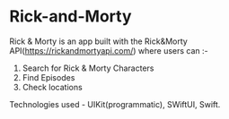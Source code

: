 # Rick-and-Morty

Rick & Morty is an app built with the Rick&Morty API(https://rickandmortyapi.com/) where users can :-

1. Search for Rick & Morty Characters
2. Find Episodes 
3. Check locations 

Technologies used - UIKit(programmatic), SWiftUI, Swift. 
